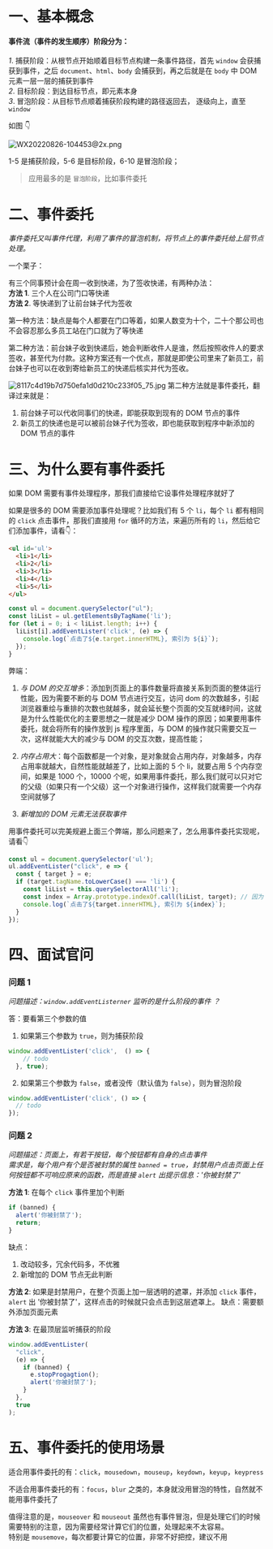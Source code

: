 # 一、基本概念
#### 事件流（事件的发生顺序）阶段分为：

*1*. 捕获阶段：从根节点开始顺着目标节点构建一条事件路径，首先 `window` 会获捕获到事件，之后 `document`、`html`、`body` 会捕获到，再之后就是在 `body` 中 DOM 元素一层一层的捕获到事件  
*2*. 目标阶段：到达目标节点，即元素本身  
*3*. 冒泡阶段：从目标节点顺着捕获阶段构建的路径返回去， 逐级向上，直至 `window`

如图 👇

![WX20220826-104453@2x.png](https://p1-juejin.byteimg.com/tos-cn-i-k3u1fbpfcp/26d4c5ee2be3442490ff2f5042c92e8d~tplv-k3u1fbpfcp-watermark.image?)

1-5 是捕获阶段，5-6 是目标阶段，6-10 是冒泡阶段；

> 应用最多的是 `冒泡阶段`，比如事件委托

# 二、事件委托

*事件委托又叫事件代理，利用了事件的冒泡机制，将节点上的事件委托给上层节点处理。*

一个栗子：

有三个同事预计会在周一收到快递，为了签收快递，有两种办法：   
**方法 1**. 三个人在公司门口等快递  
**方法 2**. 等快递到了让前台妹子代为签收

第一种方法：缺点是每个人都要在门口等着，如果人数变为十个，二十个那公司也不会容忍那么多员工站在门口就为了等快递   

第二种方法：前台妹子收到快递后，她会判断收件人是谁，然后按照收件人的要求签收，甚至代为付款。这种方案还有一个优点，那就是即使公司里来了新员工，前台妹子也可以在收到寄给新员工的快递后核实并代为签收。
 
![8117c4d19b7d750efa1d0d210c233f05_75.jpg](https://p6-juejin.byteimg.com/tos-cn-i-k3u1fbpfcp/3178be7d13854a2c8663627b13bc58d4~tplv-k3u1fbpfcp-watermark.image?)
第二种方法就是事件委托，翻译过来就是：
1. 前台妹子可以代收同事们的快递，即能获取到现有的 DOM 节点的事件
2. 新员工的快递也是可以被前台妹子代为签收，即也能获取到程序中新添加的 DOM 节点的事件


# 三、为什么要有事件委托
如果 DOM 需要有事件处理程序，那我们直接给它设事件处理程序就好了  

如果是很多的 DOM 需要添加事件处理呢？比如我们有 5 个 `li`，每个 `li` 都有相同的 `click` 点击事件，那我们直接用 `for` 循环的方法，来遍历所有的 `li`，然后给它们添加事件，请看👇：

```html
<ul id='ul'>
  <li>1</li>
  <li>2</li>
  <li>3</li>
  <li>4</li>
  <li>5</li>
</ul> 
```

```js
const ul = document.querySelector("ul");  
const liList = ul.getElementsByTagName('li');
for (let i = 0; i < liList.length; i++) {
  liList[i].addEventLister('click', (e) => {
    console.log(`点击了${e.target.innerHTML}, 索引为 ${i}`);
  });
}
```
弊端：

1. *与 DOM 的交互增多*：添加到页面上的事件数量将直接关系到页面的整体运行性能，因为需要不断的与 DOM 节点进行交互，访问 dom 的次数越多，引起浏览器重绘与重排的次数也就越多，就会延长整个页面的交互就绪时间，这就是为什么性能优化的主要思想之一就是减少 DOM 操作的原因；如果要用事件委托，就会将所有的操作放到 js 程序里面，与 DOM 的操作就只需要交互一次，这样就能大大的减少与 DOM 的交互次数，提高性能；

2. *内存占用大*：每个函数都是一个对象，是对象就会占用内存，对象越多，内存占用率就越大，自然性能就越差了，比如上面的 5 个 li，就要占用 5 个内存空间，如果是 1000 个，10000 个呢，如果用事件委托，那么我们就可以只对它的父级（如果只有一个父级）这一个对象进行操作，这样我们就需要一个内存空间就够了

3. *新增加的 DOM 元素无法获取事件*

用事件委托可以完美规避上面三个弊端，那么问题来了，怎么用事件委托实现呢，请看👇

```js
const ul = document.querySelector('ul');
ul.addEventLister("click", e => {
  const { target } = e;
  if (target.tagName.toLowerCase() === 'li') {
    const liList = this.querySelectorAll('li');
    const index = Array.prototype.indexOf.call(liList, target); // 因为 liList 不是真正的数组，是节点集合，对于非真正数组，可以通过 call 来改变 this 指向，调用 Array 原型链上的各种方法
    console.log(`点击了${target.innerHTML}, 索引为 ${index}`);
  }
});

```
# 四、面试官问

### 问题 1

*问题描述：`window.addEventListerner` 监听的是什么阶段的事件 ？*

答：要看第三个参数的值

1. 如果第三个参数为 `true`，则为捕获阶段

```js
window.addEventLister('click',  () => {
    // todo
  }, true);
```

2. 如果第三个参数为 `false`，或者没传（默认值为 `false`），则为冒泡阶段

```js
window.addEventLister('click', () => {
  // todo
});
``` 


### 问题 2
*问题描述：页面上，有若干按钮，每个按钮都有自身的点击事件  
需求是，每个用户有个是否被封禁的属性 `banned = true`，封禁用户点击页面上任何按钮都不可响应原来的函数，而是直接 `alert` 出提示信息：'你被封禁了'*

**方法 1**: 在每个 `click` 事件里加个判断

```js
if (banned) {
  alert('你被封禁了');
  return;
}
```

缺点：
1. 改动较多，冗余代码多，不优雅  
2. 新增加的 DOM 节点无此判断

**方法 2**: 如果是封禁用户，在整个页面上加一层透明的遮罩，并添加 `click` 事件，`alert` 出 '你被封禁了'，这样点击的时候就只会点击到这层遮罩上。
缺点：需要额外添加页面元素

**方法 3**: 在最顶层监听捕获的阶段

```js
window.addEventLister(
  "click",
  (e) => {
    if (banned) {
      e.stopProgagtion();
      alert('你被封禁了');
    }
  },
  true
);
```


# 五、事件委托的使用场景

适合用事件委托的有：`click`，`mousedown`，`mouseup`，`keydown`，`keyup`，`keypress`

不适合用事件委托的有：`focus`，`blur` 之类的，本身就没用冒泡的特性，自然就不能用事件委托了

值得注意的是，`mouseover` 和 `mouseout` 虽然也有事件冒泡，但是处理它们的时候需要特别的注意，因为需要经常计算它们的位置，处理起来不太容易。  
特别是 `mousemove`，每次都要计算它的位置，非常不好把控，建议不用 
